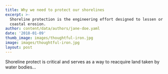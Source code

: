 ```yaml
---
title: Why we need to protect our shorelines
excerpt: >-
  Shoreline protection is the engineering effort designed to lessen or eliminate
  coastal erosion.
author: content/data/authors/jane-doe.yaml
date: '2018-01-09'
thumb_image: images/thoughtful-iron.jpg
image: images/thoughtful-iron.jpg
layout: post
---
```

Shoreline protect is critical and serves as a way to reacquire land taken by water bodies...